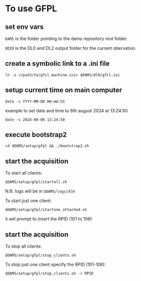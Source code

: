 # To use GFPL

## set env vars

`DAMS` is the folder pointing to the dams repository root folder.

`ODIR` is the DL0 and DL2 output folder for the current obervation.

## create a symbolic link to a .ini file

```
ln -s </path/to/gfcl.machine.ini> $DAMS/dl0/gfcl.ini
```

## setup current time on main computer

```
date -s YYYY-MM-DD HH:mm:SS
```
example to set date and time to 6th august 2024 at 13:24:50
```
date -s 2024-08-06 13:24:50
```

## execute bootstrap2

```
cd $DAMS/setup/gfpl && ./bootstrap2.sh
```

## start the acquisition

To start all clients:
```
$DAMS/setup/gfpl/startall.sh
```
N.B. logs will be in `$DAMS/logs/dl0`


To start just one client:
```
$DAMS/setup/gfpl/startone_attached.sh
```
it will prompt to insert the RPID (101 to 106)

## start the acquisition

To stop all clients:
```
$DAMS/setup/gfpl/stop_clients.sh
```

To stop just one client specify the RPID (101-106):
```
$DAMS/setup/gfpl/stop_clients.sh -r RPID
```